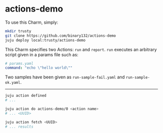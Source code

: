# actions-demo

To use this Charm, simply:

```bash
mkdir trusty
git clone https://github.com/binary132/actions-demo
juju deploy local:trusty/actions-demo
```

This Charm specifies two Actions: `run` and `report`.  `run` executes an
arbitrary script given in a params file such as:

```yaml
# params.yaml
command: "echo \"hello world\""
```

Two samples have been given as `run-sample-fail.yaml` and `run-sample-ok.yaml`.

---

```bash
juju action defined
# ...

juju action do actions-demo/0 <action name>
# ... <UUID>

juju action fetch <UUID>
# ... results
```
